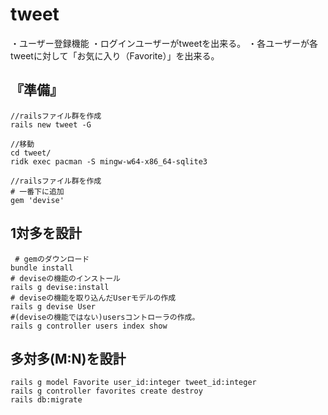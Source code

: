 # tweet
・ユーザー登録機能
・ログインユーザーがtweetを出来る。
・各ユーザーが各tweetに対して「お気に入り（Favorite）」を出来る。

## 『準備』
```:コマンドプロンプト
//railsファイル群を作成
rails new tweet -G

//移動
cd tweet/
ridk exec pacman -S mingw-w64-x86_64-sqlite3
```

```:Gemfile
//railsファイル群を作成
# 一番下に追加
gem 'devise'
```

## 1対多を設計
```:コマンドプロンプト
 # gemのダウンロード
bundle install
# deviseの機能のインストール
rails g devise:install
# deviseの機能を取り込んだUserモデルの作成
rails g devise User
#(deviseの機能ではない)usersコントローラの作成。
rails g controller users index show
```

## 多対多(M:N)を設計
```:コマンドプロンプト
rails g model Favorite user_id:integer tweet_id:integer
rails g controller favorites create destroy
rails db:migrate
```